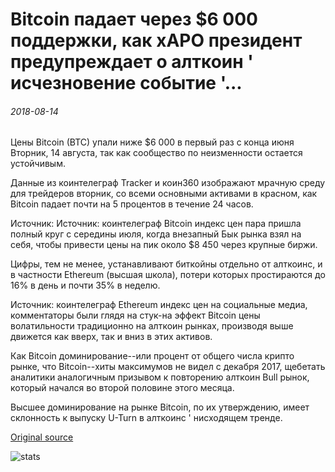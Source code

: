 # Bitcoin падает через $6 000 поддержки, как xAPO президент предупреждает о алткоин ' исчезновение событие '...

###### 2018-08-14

Цены Bitcoin (BTC) упали ниже $6 000 в первый раз с конца июня Вторник, 14 августа, так как сообщество по неизменности остается устойчивым.

Данные из коинтелеграф Tracker и коин360 изображают мрачную среду для трейдеров вторник, со всеми основными активами в красном, как Bitcoin падает почти на 5 процентов в течение 24 часов.

Источник: Источник: коинтелеграф Bitcoin индекс цен пара пришла полный круг с середины июля, когда внезапный Бык рынка взял на себя, чтобы привести цены на пик около $8 450 через крупные биржи.

Цифры, тем не менее, устанавливают биткойны отдельно от алткоинс, и в частности Ethereum (высшая школа), потери которых простираются до 16% в день и почти 35% в неделю.

Источник: коинтелеграф Ethereum индекс цен на социальные медиа, комментаторы были глядя на стук-на эффект Bitcoin цены волатильности традиционно на алткоин рынках, производя выше движется как вверх, так и вниз в этих активов.

Как Bitcoin доминирование--или процент от общего числа крипто рынке, что Bitcoin--хиты максимумов не видел с декабря 2017, щебетать аналитики аналогичным призывом к повторению алткоин Bull рынок, который начался во второй половине этого месяца.

Высшее доминирование на рынке Bitcoin, по их утверждению, имеет склонность к выпуску U-Turn в алткоинс ' нисходящем тренде.

[Original source](https://cointelegraph.com/news/bitcoin-falls-through-6-000-support-as-xapo-president-warns-of-altcoin-extinction-event)

![stats](https://c.statcounter.com/11760860/0/a89fa40b/1/ "stats")